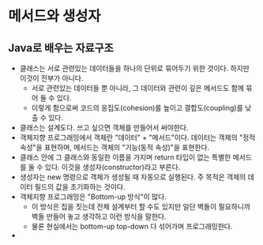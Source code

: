 # 메서드와 생성자

## Java로 배우는 자료구조

- 클래스는 서로 관련있는 데이터들을 하나의 단위로 묶어두기 위한 것이다. 하지만 이것이 전부가 아니다.
  - 서로 관련있는 데이터들 뿐 아니라, 그 데이터와 관련이 깊은 메서드도 함께 묶어 둘 수 있다.
  - 이렇게 함으로써 코드의 응집도(cohesion)를 높이고 결합도(coupling)를 낮출 수 있다.
- 클래스는 설계도다. 쓰고 싶으면 객체를 만들어서 써야한다.
- 객체지향 프로그래밍에서 객체란 "데이터" + "메서드"이다. 데이터는 객체의 "정적 속성"을 표현하며, 메서드는 객체의 "기능(동적 속성)"을 표현한다.
- 클래스 안에 그 클래스와 동일한 이름을 가지며 return 타입이 없는 특별한 메서드를 둘 수 있다. 이것을 생성자(constructor)라고 부른다.
- 생성자는 new 명령으로 객체가 생성될 때 자동으로 실행된다. 주 목적은 객체의 데이터 필드의 값을 초기화하는 것이다.
- 객체지향 프로그래밍은 "Bottom-up 방식"이 많다.
  - 이 방식은 집을 짓는데 전체 설계부터 할 수도 있지만 일단 벽돌이 필요하니까 벽돌 만들어 놓고 생각하고 이런 방식을 말한다.
  - 물론 현실에서는 bottom-up top-down 다 섞어가며 프로그래밍한다.
- 